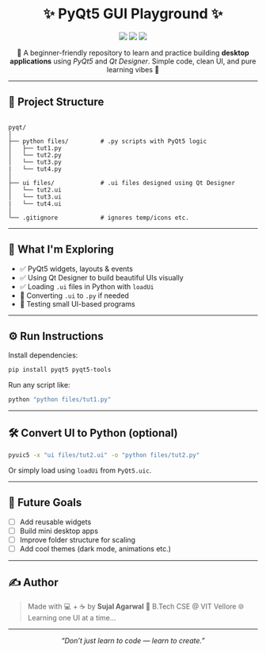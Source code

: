 
<h1 align="center">✨ PyQt5 GUI Playground ✨</h1>

<p align="center">
  <img src="https://img.shields.io/badge/PyQt5-GUI-blue?style=for-the-badge&logo=python&logoColor=white">
  <img src="https://img.shields.io/badge/Qt-Designer-green?style=for-the-badge&logo=qt&logoColor=white">
  <img src="https://img.shields.io/badge/Python-3.x-yellow?style=for-the-badge&logo=python&logoColor=white">
</p>

<p align="center">
  🌈 A beginner-friendly repository to learn and practice building <strong>desktop applications</strong> using <em>PyQt5</em> and <em>Qt Designer</em>.  
  Simple code, clean UI, and pure learning vibes 🎯
</p>

---

## 📁 Project Structure

```

pyqt/
│
├── python files/         # .py scripts with PyQt5 logic
│   ├── tut1.py
│   └── tut2.py
│   └── tut3.py
|   └── tut4.py
│
├── ui files/             # .ui files designed using Qt Designer
│   └── tut2.ui
│   └── tut3.ui
|   └── tut4.ui
│
└── .gitignore            # ignores temp/icons etc.

````

---

## 🧠 What I'm Exploring

- ✅ PyQt5 widgets, layouts & events  
- ✅ Using Qt Designer to build beautiful UIs visually  
- ✅ Loading `.ui` files in Python with `loadUi`  
- 🔄 Converting `.ui` to `.py` if needed  
- 🧪 Testing small UI-based programs

---

## ⚙️ Run Instructions

Install dependencies:

```bash
pip install pyqt5 pyqt5-tools
````

Run any script like:

```bash
python "python files/tut1.py"
```

---

## 🛠 Convert UI to Python (optional)

```bash
pyuic5 -x "ui files/tut2.ui" -o "python files/tut2.py"
```

Or simply load using `loadUi` from `PyQt5.uic`.

---

## 🚀 Future Goals

* [ ] Add reusable widgets
* [ ] Build mini desktop apps
* [ ] Improve folder structure for scaling
* [ ] Add cool themes (dark mode, animations etc.)

---

## ✍️ Author

> Made with 💻 + ☕ by **Sujal Agarwal**
> 📍 B.Tech CSE @ VIT Vellore
> 🌐 Learning one UI at a time...

---

<p align="center"><i>“Don’t just learn to code — learn to create.”</i></p>
